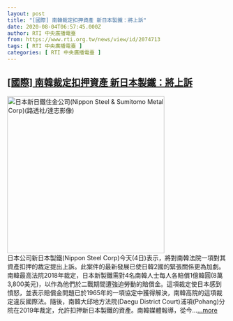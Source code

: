 ```yaml
---
layout: post
title: "[國際] 南韓裁定扣押資產 新日本製鐵：將上訴"
date: 2020-08-04T06:57:45.000Z
author: RTI 中央廣播電臺
from: https://www.rti.org.tw/news/view/id/2074713
tags: [ RTI 中央廣播電臺 ]
categories: [ RTI 中央廣播電臺 ]
---
```

<!--1596524265000-->
[[國際] 南韓裁定扣押資產 新日本製鐵：將上訴](https://www.rti.org.tw/news/view/id/2074713)
------

<div>
<img src="https://static.rti.org.tw/assets/thumbnails/2018/10/30/038bec307143b7f5669a5b741907718b.jpg" width="360" alt="日本新日鐵住金公司(Nippon Steel & Sumitomo Metal Corp)(路透社/達志影像)" title="日本新日鐵住金公司(Nippon Steel & Sumitomo Metal Corp)(路透社/達志影像)"><br>日本公司新日本製鐵(Nippon Steel Corp)今天(4日)表示，將對南韓法院一項對其資產扣押的裁定提出上訴。此案件的最新發展已使日韓2國的緊張關係更為加劇。南韓最高法院2018年裁定，日本新製鐵需對4名南韓人士每人各賠償1億韓圓(8萬3,800美元)，以作為他們於二戰期間遭強迫勞動的賠償金。這項裁定使日本感到憤怒，並表示賠償金問題已於1965年的一項協定中獲得解決，南韓高院的這項裁定違反國際法。隨後，南韓大邱地方法院(Daegu District Court)浦項(Pohang)分院在2019年裁定，允許扣押新日本製鐵的資產。南韓媒體報導，從今...<a target="_blank" href="https://www.rti.org.tw/news/view/id/2074713">...more</a>
</div>
